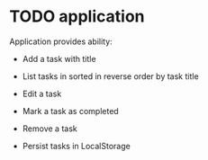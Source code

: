 # TODO application

Application provides ability:

* Add a task with title

* List tasks in sorted in reverse order by task title

* Edit a task

* Mark a task as completed

* Remove a task

* Persist tasks in LocalStorage